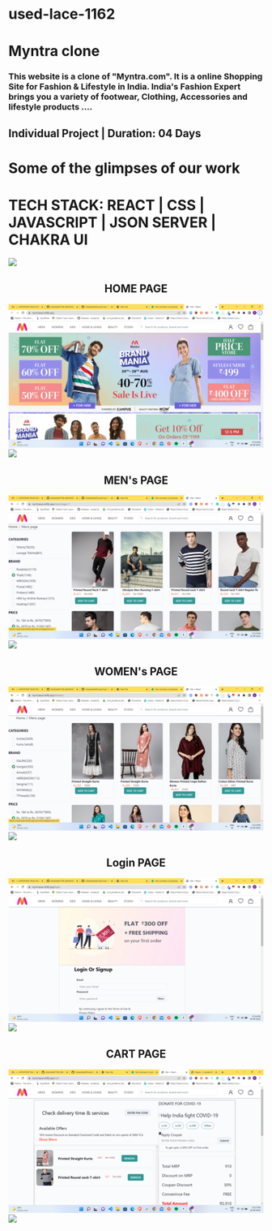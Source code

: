 # used-lace-1162

<h1>Myntra clone</h1>
<h3>This website is a clone of "Myntra.com". It is a online Shopping Site for Fashion & Lifestyle in India. India's Fashion Expert brings you a variety of footwear, Clothing, Accessories and lifestyle products ....<h3/>

<h2>Individual Project | Duration: 04 Days<h2/>

<h1>Some of the glimpses of our work</h1>
<h1>TECH STACK: REACT | CSS | JAVASCRIPT | JSON SERVER | CHAKRA UI</h1>
<img src="https://raw.githubusercontent.com/andreasbm/readme/master/assets/lines/colored.png">

<h2 align="center">HOME PAGE</h2>
<img src='https://github.com/Faizankhan99/used-lace-1162/blob/main/Readme-img/home.png' border='0' alt='HOME PAGE'/>
<img src="https://raw.githubusercontent.com/andreasbm/readme/master/assets/lines/colored.png">

<h2 align="center">MEN's PAGE</h2>
<img src='https://github.com/Faizankhan99/used-lace-1162/blob/main/Readme-img/mens.png' border='0' alt='MEN's PAGE'/>
<img src="https://raw.githubusercontent.com/andreasbm/readme/master/assets/lines/colored.png">

<h2 align="center">WOMEN's PAGE</h2>
<img src='https://github.com/Faizankhan99/used-lace-1162/blob/main/Readme-img/womens.png' border='0' alt='WOMEN's PAGE'/>
<img src="https://raw.githubusercontent.com/andreasbm/readme/master/assets/lines/colored.png">

<h2 align="center">Login PAGE</h2>
<img src='https://github.com/Faizankhan99/used-lace-1162/blob/main/Readme-img/login.png' border='0' alt='Login PAGE'/>
<img src="https://raw.githubusercontent.com/andreasbm/readme/master/assets/lines/colored.png">

<h2 align="center">CART PAGE</h2>
<img src='https://github.com/Faizankhan99/used-lace-1162/blob/main/Readme-img/cart.png' border='0' alt='CART PAGE'/>
<img src="https://raw.githubusercontent.com/andreasbm/readme/master/assets/lines/colored.png">
